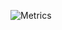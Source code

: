 ![Metrics](https://metrics.lecoq.io/ROMVoid95?template=classic&repositories.skipped=TestRepo%2C%20ROMVoid95%2C%20RandomShit&achievements=1&habits=1&isocalendar=1&followup=1&traffic=1&introduction=1&lines=1&isocalendar.duration=full-year&habits.from=1000&habits.days=30&habits.facts=true&habits.charts=false&habits.trim=false&followup.sections=repositories&followup.indepth=true&achievements.threshold=C&achievements.secrets=true&achievements.display=detailed&achievements.limit=0&introduction.title=true&config.timezone=America%2FChicago&config.display=columns)
